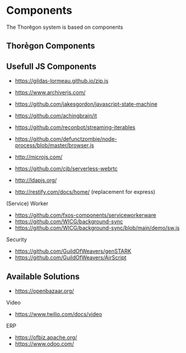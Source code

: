 Components
==========

The Thore͛gon system is based on components

## Thore͛gon Components


## Usefull JS Components

- https://gildas-lormeau.github.io/zip.js
- https://www.archiverjs.com/

- https://github.com/jakesgordon/javascript-state-machine

- https://github.com/achingbrain/it
- https://github.com/reconbot/streaming-iterables
- https://github.com/defunctzombie/node-process/blob/master/browser.js

- http://microjs.com/
- https://github.com/cjb/serverless-webrtc

- http://ldapjs.org/
- http://restify.com/docs/home/     (replacement for express)

(Service) Worker

- https://github.com/fxos-components/serviceworkerware
- https://github.com/WICG/background-sync
- https://github.com/WICG/background-sync/blob/main/demo/sw.js

Security
- https://github.com/GuildOfWeavers/genSTARK
- https://github.com/GuildOfWeavers/AirScript

## Available Solutions

- https://openbazaar.org/

Video

- https://www.twilio.com/docs/video

ERP
- https://ofbiz.apache.org/
- https://www.odoo.com/
